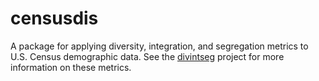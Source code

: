 # censusdis

A package for applying diversity, integration, and segregation metrics
to U.S. Census demographic data. See the [divintseg](https://github.com/vengroff/divintseg/) 
project for more information on these metrics.
